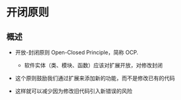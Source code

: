 # 开闭原则

## 概述

+ 开放-封闭原则 Open-Closed Principle，简称 OCP.

  + 软件实体（类、模块、函数）应该对扩展开放，对修改封闭

+ 这个原则鼓励我们通过扩展来添加新的功能，而不是修改已有的代码
+ 这样就可以减少因为修改旧代码引入新错误的风险
